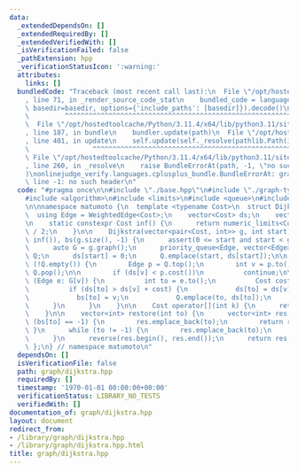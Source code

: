 ```yaml
---
data:
  _extendedDependsOn: []
  _extendedRequiredBy: []
  _extendedVerifiedWith: []
  _isVerificationFailed: false
  _pathExtension: hpp
  _verificationStatusIcon: ':warning:'
  attributes:
    links: []
  bundledCode: "Traceback (most recent call last):\n  File \"/opt/hostedtoolcache/Python/3.11.4/x64/lib/python3.11/site-packages/onlinejudge_verify/documentation/build.py\"\
    , line 71, in _render_source_code_stat\n    bundled_code = language.bundle(stat.path,\
    \ basedir=basedir, options={'include_paths': [basedir]}).decode()\n          \
    \         ^^^^^^^^^^^^^^^^^^^^^^^^^^^^^^^^^^^^^^^^^^^^^^^^^^^^^^^^^^^^^^^^^^^^^^^^^^^^^^^^^\n\
    \  File \"/opt/hostedtoolcache/Python/3.11.4/x64/lib/python3.11/site-packages/onlinejudge_verify/languages/cplusplus.py\"\
    , line 187, in bundle\n    bundler.update(path)\n  File \"/opt/hostedtoolcache/Python/3.11.4/x64/lib/python3.11/site-packages/onlinejudge_verify/languages/cplusplus_bundle.py\"\
    , line 401, in update\n    self.update(self._resolve(pathlib.Path(included), included_from=path))\n\
    \                ^^^^^^^^^^^^^^^^^^^^^^^^^^^^^^^^^^^^^^^^^^^^^^^^^^^^^^^^^\n \
    \ File \"/opt/hostedtoolcache/Python/3.11.4/x64/lib/python3.11/site-packages/onlinejudge_verify/languages/cplusplus_bundle.py\"\
    , line 260, in _resolve\n    raise BundleErrorAt(path, -1, \"no such header\"\
    )\nonlinejudge_verify.languages.cplusplus_bundle.BundleErrorAt: graph-type.hpp:\
    \ line -1: no such header\n"
  code: "#pragma once\n\n#include \"./base.hpp\"\n#include \"./graph-type.hpp\"\n\n\
    #include <algorithm>\n#include <limits>\n#include <queue>\n#include <vector>\n\
    \n\nnamespace matumoto {\n  template <typename Cost>\n  struct Dijkstra {\n  \
    \  using Edge = WeightedEdge<Cost>;\n    vector<Cost> ds;\n    vector<int> bs;\n\
    \n    static constexpr Cost inf() {\n      return numeric_limits<Cost>::max()\
    \ / 2;\n    }\n\n    Dijkstra(vector<pair<Cost, int>> g, int start): ds(g.size(),\
    \ inf()), bs(g.size(), -1) {\n      assert(0 <= start and start < g.size());\n\
    \      auto G = g.graph();\n      priority_queue<Edge, vector<Edge>, greater<Edge>>\
    \ Q;\n      ds[start] = 0;\n      Q.emplace(start, ds[start]);\n\n      while\
    \ (!Q.empty()) {\n        Edge p = Q.top();\n        int v = p.to();\n       \
    \ Q.pop();\n\n        if (ds[v] < p.cost())\n          continue;\n\n        for\
    \ (Edge e: G[v]) {\n          int to = e.to();\n          Cost cost = e.cost();\n\
    \          if (ds[to] > ds[v] + cost) {\n            ds[to] = ds[v] + cost;\n\
    \            bs[to] = v;\n            Q.emplace(to, ds[to]);\n          }\n  \
    \      }\n      }\n    }\n\n    Cost operator[](int k) {\n      return ds.at(k);\n\
    \    }\n\n    vector<int> restore(int to) {\n      vector<int> res;\n      if\
    \ (bs[to] == -1) {\n        res.emplace_back(to);\n        return res;\n     \
    \ }\n      while (to != -1) {\n        res.emplace_back(to);\n        to = bs[to];\n\
    \      }\n      reverse(res.begin(), res.end());\n      return res;\n    }\n \
    \ };\n} // namespace matumoto\n"
  dependsOn: []
  isVerificationFile: false
  path: graph/dijkstra.hpp
  requiredBy: []
  timestamp: '1970-01-01 00:00:00+00:00'
  verificationStatus: LIBRARY_NO_TESTS
  verifiedWith: []
documentation_of: graph/dijkstra.hpp
layout: document
redirect_from:
- /library/graph/dijkstra.hpp
- /library/graph/dijkstra.hpp.html
title: graph/dijkstra.hpp
---
```


